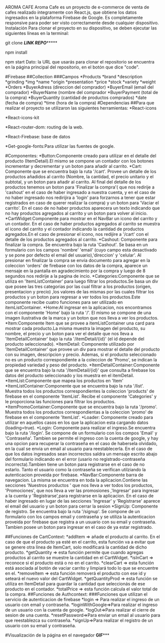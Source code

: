 AROMA CAFE
Aroma Cafe es un proyecto de e-commerce de venta de cafes realizado íntegramente con React.js, que obtiene los datos ingresados en la plataforma Firebase de Google. Es completamente responsive para poder ser visto correctamente desde cualquier dispositivo.
Instalación
Para clonar el proyecto en su dispositivo, se deben ejecutar las siguientes líneas en la terminal:

git clone ***********LINK REPO****************

npm install

npm start
Dato: la URL que usarás para clonar el repositorio se encuentra en la página principal del repositorio, en el botón que dice "code".

#Firebase
##Collection
###Campos
*Products
 *brand
 *description
 *grinding
 *img
 *name
 *origin
 *presentation
 *price
 *stock
 *variety
 *weight
*Orders
 *BuyerAdress (direccion del comprador)
 *BuyerEmail (email del comprador)
 *BuyerName (nombre del comprador
 *BuyerPayment (total de la compra)
 *BuyerQuantity (cantidad de productos comprados)
 *date (fecha de compra)
 *time (hora de la compra)
#Dependencias
##Para que realizar el proyecto se utilizaron las siguientes herramientas:
*React-icons

*React-icons-kit

*React-router-dom: routing de la web.

*React-Firebase: base de datos

*Get-google-fonts:Para utilizar las fuentes de google.

#Componentes:
*Button:Componente creado para utilizar en el detalle del producto (ItemDetail).El  mismo se compone un contador con los botones incrementar y decrementar y un boton para añadir al carrito.
*Cart: Componente que se encuentra bajo la ruta '/cart'. Provee un detalle de los productos añadidos al carrito (Nombre, la cantidad, el precio unitario y el subtotal, y un boton para añadir al carrito. Al final del detalle de los productos tenemos un boton para 'Finalizar la compra'( que nos redirije a 'cashout' en el caso de haber ingresado a nuestra cuenta, y en el caso de no haber ingresado nos redirijira a 'login' para forzarnos a tener que estar registrados en caso de querer realizar la compra) y un boton para 'Vaciar el carrito'. En el caso de no haber productos aparecera un texto indicando que no hay productos agregados al carrito y un boton para volver al inicio.
*CartWidget:Componente para mostrar en el NavBar un icono del carrito y un contador. En el caso de haber productos agregados al carrito se muestra el icono del carrito y el contador indicando la cantidad de productos agregados.En el caso de presionar el icono, nos redijire a '/cart' con el detalle de los productos agregados al carrito. 
*Cashout: Componente para finalizar la compra. Se encuentra bajo la ruta 'Cashout'. Se basa en un formulario con los campos 'nombre' 'email' (cuyo campo esta desactivado y se pone por defecto el email del usuario),'direccion' y 'celular'. Al presionar en finalizar la compra se envia documento para agregar en la coleccion 'orders' de firebase con los datos de la compra, aparece un mensaje en la pantalla en agradecimiento por la compra y luego de 8 segundos nos redirije a la pagina de incio. 
*Categories:Componente que se utiliza en 'ItemListContainer' para luego filtrar los productos.Se basa un div que posee las tres categorias por las cual filtrar a los productos (origen, presentacion y precio) ,los valores de las mismas por las cuales filtrar los productos y un boton para regresar a ver todos los productos.Este componente recibe cuatro funciones para ser utilizado en itemListContainer.
*Home:Al ingresar en la aplicacion, nos encontramos con el componente 'Home' bajo la ruta '/'. El mismo  se compone de una imagen ilustrativa de la marca y un boton que nos lleva a ver los productos.
*Item:Componente Item que se provee a itemListContainer una card para mostrar cada producto.La misma muestra la imagen del producto, su nombre, el precio  y un boton para ver el detalle que nos lleva a 'ItemDetailContainer' bajo la ruta '/itemDetail/{id}' (el id depende del producto seleccionado).
*ItemDetail: Componente utilizado por 'ItemDetailContainer' que provee un div para mostrar el detalle del producto con su imagen, descripcion y precio. Ademas, si el producto seleccionado no es un producto correspondiente a la coleccion de 'Promo', se indican la propiedad variedad y peso del producto.
*ItemDetailContainer:Componente que se encuentra bajo la ruta '/itemDetail/{id}' que consulta a firebase los datos del producto seleccionado y los muestra en el itemDetail. 
*ItemList:Componente que mapea los productos en 'Item'
*ItemListContainer:Componente que se encuentra bajo la ruta '/list'. Muestra todos los productos correspondientes la coleccion 'products' de firebase en el componente 'ItemList'. Recibe el componente 'Categories' y le proporciona las funciones para filtrar los productos. 
*ItemPromoContainer:Componente que se encuentra bajo la ruta '/promo'. Muestra todos los productos correspondientas a la coleccion 'promo' de firebase en el componente 'ItemList'.
*Loader: Componente creado para utilizar en aquellos casos en los que la aplicacion esta cargando datos (loading=true).
*Login: Componente para realizar el ingreso.Se encuentra bajo la ruta '/login'. Se compone de un formulario con los compos 'Email' y 'Contraseña'. Tambien se permite el ingreso con la cuenta de google, y hay una opcion para recuperar la contraseña en el caso de habersela olvidado, en la cual se envia un email al usuario para reestablecerla. En el caso de que los datos ingresados sean incorrectos saldra un mensaje escrito abajo del formulario indicando en el error (usario no registrado-contraseña incorrecta).Tambien tiene un boton para registrarse en el caso de no estarlo. Tanto el usuario como la contraseña se verifican utilziando la autenticacion proveida por firebase. 
*NavBar:Componente barra de navegacion. La misma se encuentra en toda la aplicacion.Contiene las secciones 'Nuestros productos ' que nos lleva a ver todos los productos, 'Promociones', que nos lleva a ver las promosiones ,'Ingresar' para ingresar a la cuenta y 'Registrarse',para registrarse en la aplicacion. En el caso de haber ingresado en lugar de las secciones 'Ingresar' y 'Registrarse' aparece el email del usuario y un boton para cerrar la sesion
*SignUp: Componente de registro. Se encuentra bajo la ruta '/signup'. Se compone de un formulario con los campos email y contraseña y se utiliza la autenticacion proveida por firebase que registra a un usuario con su email y contraseña. Tambien posee un boton para ingresar en el caso de ya estar registrado.


##Funciones de CartContext:
*addItem => añade el producto al carrito. En el caso de que el producto ya esté en el carrito, esta función va a evitar que se genere otra línea de ItemCart, solo modificará la cantidad de dicho producto.
*getQuantity => esta función permite que cuando agregas productos al carrito se muestre la cantidad en el CartWidget.
*isInCart => reconoce si el producto está o no en el carrito.
*clearCart => esta función está asociada al botón de vaciar carrito y limpiará todo lo que se encuentre en el.
*removeItem => esta función removerá el producto con ese id y seteará el nuevo valor del CartWidget.
*getQuantityProd => esta función se utiliza en ItemDetail para guardar la cantidad que seleccionás de ese producto en el contador.
*totalPrice => esta función calcula el valor total de la compra.
##Funciones de Authcontext:
###Funciones que utilizan el servicio de autenticacion de firebase
*login => Para realizar el ingreso de un usuario con email y contraseña.
*loginWithGoogle=>Para realizar el ingreso de un usuario con la cuenta de google.
*logOut=>Para realizar el cierre de sesion de una cuenta.
*resetPassword=>Para enviar un email al usuario para que reestablezca su contraseña.
*signUp=>Para realizar el registro de un usuario con su email y contraseña.




#Visualización de la página en el navegador
******GIF*********

